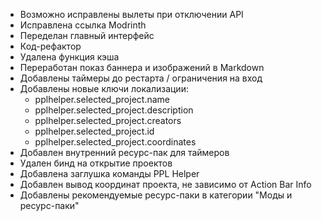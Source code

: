 - Возможно исправлены вылеты при отключении API
- Исправлена ссылка Modrinth
- Переделан главный интерфейс
- Код-рефактор
- Удалена функция кэша
- Переработан показ баннера и изображений в Markdown
- Добавлены таймеры до рестарта / ограничения на вход
- Добавлены новые ключи локализации:
  - pplhelper.selected_project.name
  - pplhelper.selected_project.description
  - pplhelper.selected_project.creators
  - pplhelper.selected_project.id
  - pplhelper.selected_project.coordinates
- Добавлен внутренний ресурс-пак для таймеров
- Удален бинд на открытие проектов
- Добавлена заглушка команды PPL Helper
- Добавлен вывод координат проекта, не зависимо от Action Bar Info
- Добавлены рекомендуемые ресурс-паки в категории "Моды и ресурс-паки"
